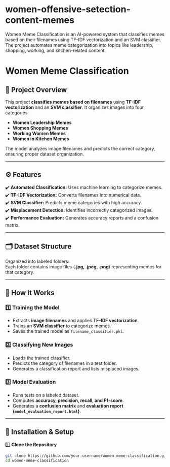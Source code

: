# women-offensive-setection-content-memes
Women Meme Classification is an AI-powered system that classifies memes based on their filenames using TF-IDF vectorization and an SVM classifier. The project automates meme categorization into topics like leadership, shopping, working, and kitchen-related content. 

# Women Meme Classification  

## 📌 Project Overview  
This project **classifies memes based on filenames** using **TF-IDF vectorization** and an **SVM classifier**. It organizes images into four categories:  
- **Women Leadership Memes**  
- **Women Shopping Memes**  
- **Working Women Memes**  
- **Women in Kitchen Memes**  

The model analyzes image filenames and predicts the correct category, ensuring proper dataset organization.  

---

## ⚙️ Features  
✔️ **Automated Classification:** Uses machine learning to categorize memes.  
✔️ **TF-IDF Vectorization:** Converts filenames into numerical data.  
✔️ **SVM Classifier:** Predicts meme categories with high accuracy.  
✔️ **Misplacement Detection:** Identifies incorrectly categorized images.  
✔️ **Performance Evaluation:** Generates accuracy reports and a confusion matrix.  

---

## 🗂 Dataset Structure  
Organized into labeled folders:  
Each folder contains image files (**.jpg, .jpeg, .png**) representing memes for that category.  

---

## 🚀 How It Works  
### **1️⃣ Training the Model**  
- Extracts **image filenames** and applies **TF-IDF vectorization**.  
- Trains an **SVM classifier** to categorize memes.  
- Saves the trained model as `filename_classifier.pkl`.  

### **2️⃣ Classifying New Images**  
- Loads the trained classifier.  
- Predicts the category of filenames in a test folder.  
- Generates a classification report and lists misplaced images.  

### **3️⃣ Model Evaluation**  
- Runs tests on a labeled dataset.  
- Computes **accuracy, precision, recall, and F1-score**.  
- Generates a **confusion matrix** and **evaluation report (`model_evaluation_report.html`)**.  

---

## 🔧 Installation & Setup  
1️⃣ **Clone the Repository**  
```bash
git clone https://github.com/your-username/women-meme-classification.git
cd women-meme-classification
